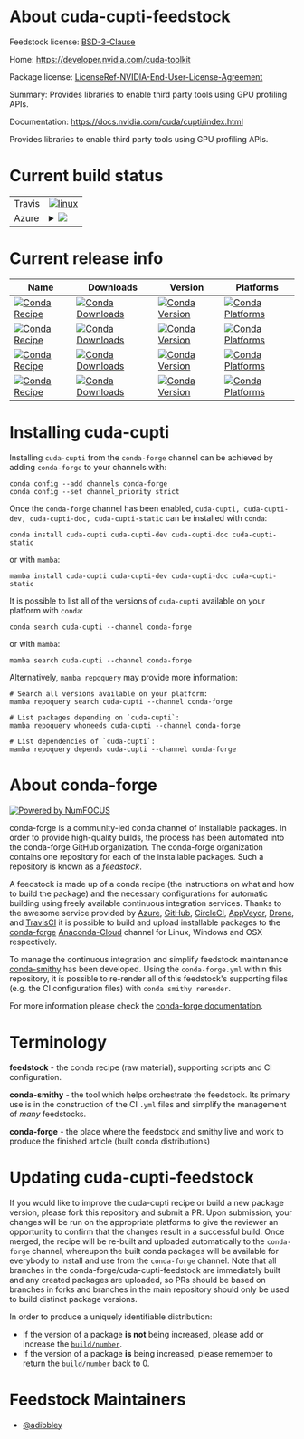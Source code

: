 About cuda-cupti-feedstock
==========================

Feedstock license: [BSD-3-Clause](https://github.com/conda-forge/cuda-cupti-feedstock/blob/main/LICENSE.txt)

Home: https://developer.nvidia.com/cuda-toolkit

Package license: [LicenseRef-NVIDIA-End-User-License-Agreement](https://docs.nvidia.com/cuda/eula/index.html)

Summary: Provides libraries to enable third party tools using GPU profiling APIs.

Documentation: https://docs.nvidia.com/cuda/cupti/index.html

Provides libraries to enable third party tools using GPU profiling APIs.


Current build status
====================


<table><tr>
    <td>Travis</td>
    <td>
      <a href="https://app.travis-ci.com/conda-forge/cuda-cupti-feedstock">
        <img alt="linux" src="https://img.shields.io/travis/com/conda-forge/cuda-cupti-feedstock/main.svg?label=Linux">
      </a>
    </td>
  </tr>
    
  <tr>
    <td>Azure</td>
    <td>
      <details>
        <summary>
          <a href="https://dev.azure.com/conda-forge/feedstock-builds/_build/latest?definitionId=19218&branchName=main">
            <img src="https://dev.azure.com/conda-forge/feedstock-builds/_apis/build/status/cuda-cupti-feedstock?branchName=main">
          </a>
        </summary>
        <table>
          <thead><tr><th>Variant</th><th>Status</th></tr></thead>
          <tbody><tr>
              <td>linux_64</td>
              <td>
                <a href="https://dev.azure.com/conda-forge/feedstock-builds/_build/latest?definitionId=19218&branchName=main">
                  <img src="https://dev.azure.com/conda-forge/feedstock-builds/_apis/build/status/cuda-cupti-feedstock?branchName=main&jobName=linux&configuration=linux%20linux_64_" alt="variant">
                </a>
              </td>
            </tr><tr>
              <td>linux_aarch64</td>
              <td>
                <a href="https://dev.azure.com/conda-forge/feedstock-builds/_build/latest?definitionId=19218&branchName=main">
                  <img src="https://dev.azure.com/conda-forge/feedstock-builds/_apis/build/status/cuda-cupti-feedstock?branchName=main&jobName=linux&configuration=linux%20linux_aarch64_" alt="variant">
                </a>
              </td>
            </tr><tr>
              <td>linux_ppc64le</td>
              <td>
                <a href="https://dev.azure.com/conda-forge/feedstock-builds/_build/latest?definitionId=19218&branchName=main">
                  <img src="https://dev.azure.com/conda-forge/feedstock-builds/_apis/build/status/cuda-cupti-feedstock?branchName=main&jobName=linux&configuration=linux%20linux_ppc64le_" alt="variant">
                </a>
              </td>
            </tr><tr>
              <td>win_64</td>
              <td>
                <a href="https://dev.azure.com/conda-forge/feedstock-builds/_build/latest?definitionId=19218&branchName=main">
                  <img src="https://dev.azure.com/conda-forge/feedstock-builds/_apis/build/status/cuda-cupti-feedstock?branchName=main&jobName=win&configuration=win%20win_64_" alt="variant">
                </a>
              </td>
            </tr>
          </tbody>
        </table>
      </details>
    </td>
  </tr>
</table>

Current release info
====================

| Name | Downloads | Version | Platforms |
| --- | --- | --- | --- |
| [![Conda Recipe](https://img.shields.io/badge/recipe-cuda--cupti-green.svg)](https://anaconda.org/conda-forge/cuda-cupti) | [![Conda Downloads](https://img.shields.io/conda/dn/conda-forge/cuda-cupti.svg)](https://anaconda.org/conda-forge/cuda-cupti) | [![Conda Version](https://img.shields.io/conda/vn/conda-forge/cuda-cupti.svg)](https://anaconda.org/conda-forge/cuda-cupti) | [![Conda Platforms](https://img.shields.io/conda/pn/conda-forge/cuda-cupti.svg)](https://anaconda.org/conda-forge/cuda-cupti) |
| [![Conda Recipe](https://img.shields.io/badge/recipe-cuda--cupti--dev-green.svg)](https://anaconda.org/conda-forge/cuda-cupti-dev) | [![Conda Downloads](https://img.shields.io/conda/dn/conda-forge/cuda-cupti-dev.svg)](https://anaconda.org/conda-forge/cuda-cupti-dev) | [![Conda Version](https://img.shields.io/conda/vn/conda-forge/cuda-cupti-dev.svg)](https://anaconda.org/conda-forge/cuda-cupti-dev) | [![Conda Platforms](https://img.shields.io/conda/pn/conda-forge/cuda-cupti-dev.svg)](https://anaconda.org/conda-forge/cuda-cupti-dev) |
| [![Conda Recipe](https://img.shields.io/badge/recipe-cuda--cupti--doc-green.svg)](https://anaconda.org/conda-forge/cuda-cupti-doc) | [![Conda Downloads](https://img.shields.io/conda/dn/conda-forge/cuda-cupti-doc.svg)](https://anaconda.org/conda-forge/cuda-cupti-doc) | [![Conda Version](https://img.shields.io/conda/vn/conda-forge/cuda-cupti-doc.svg)](https://anaconda.org/conda-forge/cuda-cupti-doc) | [![Conda Platforms](https://img.shields.io/conda/pn/conda-forge/cuda-cupti-doc.svg)](https://anaconda.org/conda-forge/cuda-cupti-doc) |
| [![Conda Recipe](https://img.shields.io/badge/recipe-cuda--cupti--static-green.svg)](https://anaconda.org/conda-forge/cuda-cupti-static) | [![Conda Downloads](https://img.shields.io/conda/dn/conda-forge/cuda-cupti-static.svg)](https://anaconda.org/conda-forge/cuda-cupti-static) | [![Conda Version](https://img.shields.io/conda/vn/conda-forge/cuda-cupti-static.svg)](https://anaconda.org/conda-forge/cuda-cupti-static) | [![Conda Platforms](https://img.shields.io/conda/pn/conda-forge/cuda-cupti-static.svg)](https://anaconda.org/conda-forge/cuda-cupti-static) |

Installing cuda-cupti
=====================

Installing `cuda-cupti` from the `conda-forge` channel can be achieved by adding `conda-forge` to your channels with:

```
conda config --add channels conda-forge
conda config --set channel_priority strict
```

Once the `conda-forge` channel has been enabled, `cuda-cupti, cuda-cupti-dev, cuda-cupti-doc, cuda-cupti-static` can be installed with `conda`:

```
conda install cuda-cupti cuda-cupti-dev cuda-cupti-doc cuda-cupti-static
```

or with `mamba`:

```
mamba install cuda-cupti cuda-cupti-dev cuda-cupti-doc cuda-cupti-static
```

It is possible to list all of the versions of `cuda-cupti` available on your platform with `conda`:

```
conda search cuda-cupti --channel conda-forge
```

or with `mamba`:

```
mamba search cuda-cupti --channel conda-forge
```

Alternatively, `mamba repoquery` may provide more information:

```
# Search all versions available on your platform:
mamba repoquery search cuda-cupti --channel conda-forge

# List packages depending on `cuda-cupti`:
mamba repoquery whoneeds cuda-cupti --channel conda-forge

# List dependencies of `cuda-cupti`:
mamba repoquery depends cuda-cupti --channel conda-forge
```


About conda-forge
=================

[![Powered by
NumFOCUS](https://img.shields.io/badge/powered%20by-NumFOCUS-orange.svg?style=flat&colorA=E1523D&colorB=007D8A)](https://numfocus.org)

conda-forge is a community-led conda channel of installable packages.
In order to provide high-quality builds, the process has been automated into the
conda-forge GitHub organization. The conda-forge organization contains one repository
for each of the installable packages. Such a repository is known as a *feedstock*.

A feedstock is made up of a conda recipe (the instructions on what and how to build
the package) and the necessary configurations for automatic building using freely
available continuous integration services. Thanks to the awesome service provided by
[Azure](https://azure.microsoft.com/en-us/services/devops/), [GitHub](https://github.com/),
[CircleCI](https://circleci.com/), [AppVeyor](https://www.appveyor.com/),
[Drone](https://cloud.drone.io/welcome), and [TravisCI](https://travis-ci.com/)
it is possible to build and upload installable packages to the
[conda-forge](https://anaconda.org/conda-forge) [Anaconda-Cloud](https://anaconda.org/)
channel for Linux, Windows and OSX respectively.

To manage the continuous integration and simplify feedstock maintenance
[conda-smithy](https://github.com/conda-forge/conda-smithy) has been developed.
Using the ``conda-forge.yml`` within this repository, it is possible to re-render all of
this feedstock's supporting files (e.g. the CI configuration files) with ``conda smithy rerender``.

For more information please check the [conda-forge documentation](https://conda-forge.org/docs/).

Terminology
===========

**feedstock** - the conda recipe (raw material), supporting scripts and CI configuration.

**conda-smithy** - the tool which helps orchestrate the feedstock.
                   Its primary use is in the construction of the CI ``.yml`` files
                   and simplify the management of *many* feedstocks.

**conda-forge** - the place where the feedstock and smithy live and work to
                  produce the finished article (built conda distributions)


Updating cuda-cupti-feedstock
=============================

If you would like to improve the cuda-cupti recipe or build a new
package version, please fork this repository and submit a PR. Upon submission,
your changes will be run on the appropriate platforms to give the reviewer an
opportunity to confirm that the changes result in a successful build. Once
merged, the recipe will be re-built and uploaded automatically to the
`conda-forge` channel, whereupon the built conda packages will be available for
everybody to install and use from the `conda-forge` channel.
Note that all branches in the conda-forge/cuda-cupti-feedstock are
immediately built and any created packages are uploaded, so PRs should be based
on branches in forks and branches in the main repository should only be used to
build distinct package versions.

In order to produce a uniquely identifiable distribution:
 * If the version of a package **is not** being increased, please add or increase
   the [``build/number``](https://docs.conda.io/projects/conda-build/en/latest/resources/define-metadata.html#build-number-and-string).
 * If the version of a package **is** being increased, please remember to return
   the [``build/number``](https://docs.conda.io/projects/conda-build/en/latest/resources/define-metadata.html#build-number-and-string)
   back to 0.

Feedstock Maintainers
=====================

* [@adibbley](https://github.com/adibbley/)

